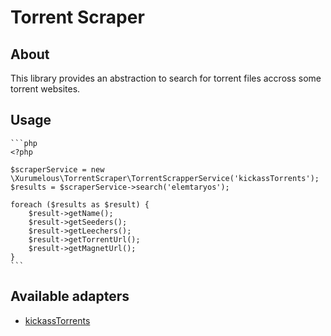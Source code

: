 Torrent Scraper
===============

## About
This library provides an abstraction to search for torrent files accross some torrent websites.

## Usage
	```php
	<?php
	
	$scraperService = new \Xurumelous\TorrentScraper\TorrentScrapperService('kickassTorrents');
	$results = $scraperService->search('elemtaryos');
	
	foreach ($results as $result) {
		$result->getName();
	    $result->getSeeders();
	    $result->getLeechers();
	    $result->getTorrentUrl();
	    $result->getMagnetUrl();
	}
	```

## Available adapters
* [kickassTorrents](Kickass.to)

